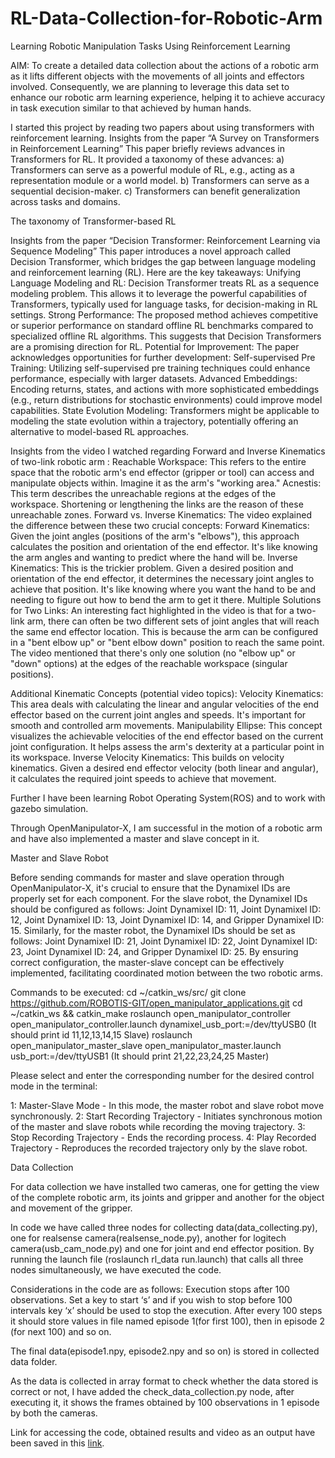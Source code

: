 # RL-Data-Collection-for-Robotic-Arm

Learning Robotic Manipulation Tasks Using Reinforcement Learning

AIM: To create a detailed data collection about the actions of a robotic arm as it lifts different objects with the movements of all joints and effectors involved. Consequently, we are planning to leverage this data set to enhance our robotic arm learning experience, helping it to achieve accuracy in task execution similar to that achieved by human hands.

I started this project by reading two papers about using transformers with reinforcement learning.
Insights from the paper “A Survey on Transformers in Reinforcement Learning”
This paper briefly reviews advances in Transformers for RL. It provided a taxonomy of these advances: 
a) Transformers can serve as a powerful module of RL, e.g., acting as a representation module or a world model.
b) Transformers can serve as a sequential decision-maker.
c) Transformers can benefit generalization across tasks and domains.

The taxonomy of Transformer-based RL 

Insights from the paper “Decision Transformer: Reinforcement Learning via Sequence Modeling”
This paper introduces a novel approach called Decision Transformer, which bridges the gap between language modeling and reinforcement learning (RL). Here are the key takeaways:
Unifying Language Modeling and RL: Decision Transformer treats RL as a sequence modeling problem. This allows it to leverage the powerful capabilities of Transformers, typically used for language tasks, for decision-making in RL settings.
Strong Performance: The proposed method achieves competitive or superior performance on standard offline RL benchmarks compared to specialized offline RL algorithms. This suggests that Decision Transformers are a promising direction for RL.
Potential for Improvement: The paper acknowledges opportunities for further development:
Self-supervised Pre Training: Utilizing self-supervised pre training techniques could enhance performance, especially with larger datasets.
Advanced Embeddings: Encoding returns, states, and actions with more sophisticated embeddings (e.g., return distributions for stochastic environments) could improve model capabilities.
State Evolution Modeling: Transformers might be applicable to modeling the state evolution within a trajectory, potentially offering an alternative to model-based RL approaches.

Insights from the video I watched regarding Forward and Inverse Kinematics of two-link robotic arm :
Reachable Workspace: This refers to the entire space that the robotic arm's end effector (gripper or tool) can access and manipulate objects within. Imagine it as the arm's "working area."
Acnestis: This term describes the unreachable regions at the edges of the workspace. Shortening or lengthening the links are the reason of these unreachable zones. 
Forward vs. Inverse Kinematics: The video explained the difference between these two crucial concepts:
Forward Kinematics: Given the joint angles (positions of the arm's "elbows"), this approach calculates the position and orientation of the end effector. It's like knowing the arm angles and wanting to predict where the hand will be.
Inverse Kinematics: This is the trickier problem. Given a desired position and orientation of the end effector, it determines the necessary joint angles to achieve that position. It's like knowing where you want the hand to be and needing to figure out how to bend the arm to get it there.
Multiple Solutions for Two Links: An interesting fact highlighted in the video is that for a two-link arm, there can often be two different sets of joint angles that will reach the same end effector location. This is because the arm can be configured in a "bent elbow up" or "bent elbow down" position to reach the same point. The video mentioned that there's only one solution (no "elbow up" or "down" options) at the edges of the reachable workspace (singular positions).

Additional Kinematic Concepts (potential video topics):
Velocity Kinematics: This area deals with calculating the linear and angular velocities of the end effector based on the current joint angles and speeds. It's important for smooth and controlled arm movements.
Manipulability Ellipse: This concept visualizes the achievable velocities of the end effector based on the current joint configuration. It helps assess the arm's dexterity at a particular point in its workspace.
Inverse Velocity Kinematics: This builds on velocity kinematics. Given a desired end effector velocity (both linear and angular), it calculates the required joint speeds to achieve that movement.

Further I have been learning Robot Operating System(ROS) and to work with gazebo simulation.

Through OpenManipulator-X, I am successful in the motion of a robotic arm and have also implemented a master and slave concept in it. 

Master and Slave Robot

Before sending commands for master and slave operation through OpenManipulator-X, it's crucial to ensure that the Dynamixel IDs are properly set for each component. For the slave robot, the Dynamixel IDs should be configured as follows: Joint Dynamixel ID: 11, Joint Dynamixel ID: 12, Joint Dynamixel ID: 13, Joint Dynamixel ID: 14, and Gripper Dynamixel ID: 15. Similarly, for the master robot, the Dynamixel IDs should be set as follows: Joint Dynamixel ID: 21, Joint Dynamixel ID: 22, Joint Dynamixel ID: 23, Joint Dynamixel ID: 24, and Gripper Dynamixel ID: 25. By ensuring correct configuration, the master-slave concept can be effectively implemented, facilitating coordinated motion between the two robotic arms.

Commands to be executed:
cd ~/catkin_ws/src/
git clone https://github.com/ROBOTIS-GIT/open_manipulator_applications.git
cd ~/catkin_ws && catkin_make
roslaunch open_manipulator_controller open_manipulator_controller.launch dynamixel_usb_port:=/dev/ttyUSB0
(It should print id 11,12,13,14,15 Slave)
roslaunch open_manipulator_master_slave open_manipulator_master.launch usb_port:=/dev/ttyUSB1
(It should print 21,22,23,24,25 Master)

Please select and enter the corresponding number for the desired control mode in the terminal:

1: Master-Slave Mode - In this mode, the master robot and slave robot move synchronously.
2: Start Recording Trajectory - Initiates synchronous motion of the master and slave robots while recording the moving trajectory.
3: Stop Recording Trajectory - Ends the recording process.
4: Play Recorded Trajectory - Reproduces the recorded trajectory only by the slave robot.

Data Collection

For data collection we have installed two cameras, one for getting the view of the complete robotic arm, its joints and gripper and another for the object and movement of the gripper.

In code we have called three nodes for collecting data(data_collecting.py), one for realsense camera(realsense_node.py), another for logitech camera(usb_cam_node.py) and one for joint and end effector position.
By running the launch file (roslaunch rl_data run.launch) that calls all three nodes simultaneously, we have executed the code.

Considerations in the code are as follows:
Execution stops after 100 observations.
Set a key to start ‘s’ and if you wish to stop before 100 intervals key ‘x’ should be used to stop the execution.
After every 100 steps it should store values in file named episode 1(for first 100), then in episode 2 (for next 100) and so on.

The final data(episode1.npy, episode2.npy and so on) is stored in collected data folder.

As the data is collected in array format to check whether the data stored is correct or not, I have added the check_data_collection.py node, after executing it, it shows the frames obtained by 100 observations in 1 episode by both the cameras.

Link for accessing the code, obtained results and video as an output have been saved in this [link](https://drive.google.com/drive/folders/17jle0YfYDZPdx0Yy6Q9SQWYW3EV6fO3J?usp=drive_link).




           

